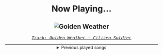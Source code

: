 <div align="center"> 
<h1>Now Playing...</h1>

![Golden Weather](https://i.scdn.co/image/ab67616d00001e0299de0ccd99242101f542c7bd)
--
_<samp><a href="https://open.spotify.com/track/59k1CUmAjgDoYfHRBjeHa2">Track: Golden Weather - Citizen Soldier</a></samp>_

<div style="border: 1px #4B5054 solid"></div>
<details>
  <summary>
    Previous played songs
  </summary>
  <table>
    <thead>
      <tr>
        <th>
          Artist
        </th>
        <th>
          Song
        </th>
        <th>
          Link
        </th>
      </tr>
    </thead>
    <tbody>
      <tr><td>Citizen Soldier</td><td>Golden Weather</td><td><a href="https://open.spotify.com/track/59k1CUmAjgDoYfHRBjeHa2">https://open.spotify.com/track/59k1CUmAjgDoYfHRBjeHa2</a></td></tr><tr><td>Caleb Hyles</td><td>Everything Goes On</td><td><a href="https://open.spotify.com/track/3lQ3quU5yfgdEVBEPNDoln">https://open.spotify.com/track/3lQ3quU5yfgdEVBEPNDoln</a></td></tr><tr><td>Insomnium</td><td>Lilian</td><td><a href="https://open.spotify.com/track/7FD6K4FF2FqgC7paeNwFxu">https://open.spotify.com/track/7FD6K4FF2FqgC7paeNwFxu</a></td></tr><tr><td>Flannan</td><td>New Day</td><td><a href="https://open.spotify.com/track/2yHncP1tBTuxHPawIcmLrA">https://open.spotify.com/track/2yHncP1tBTuxHPawIcmLrA</a></td></tr><tr><td>Too Close To Touch</td><td>Sympathy</td><td><a href="https://open.spotify.com/track/1s4Nc5XFspnFHEHLv92gak">https://open.spotify.com/track/1s4Nc5XFspnFHEHLv92gak</a></td></tr><tr><td>Too Close To Touch</td><td>Sympathy</td><td><a href="https://open.spotify.com/track/1s4Nc5XFspnFHEHLv92gak">https://open.spotify.com/track/1s4Nc5XFspnFHEHLv92gak</a></td></tr><tr><td>Too Close To Touch</td><td>Sympathy</td><td><a href="https://open.spotify.com/track/1s4Nc5XFspnFHEHLv92gak">https://open.spotify.com/track/1s4Nc5XFspnFHEHLv92gak</a></td></tr><tr><td>Too Close To Touch</td><td>Sympathy</td><td><a href="https://open.spotify.com/track/1s4Nc5XFspnFHEHLv92gak">https://open.spotify.com/track/1s4Nc5XFspnFHEHLv92gak</a></td></tr><tr><td>Our Last Night</td><td>Unholy</td><td><a href="https://open.spotify.com/track/1QposYqMrnrYKWRUqQT1WW">https://open.spotify.com/track/1QposYqMrnrYKWRUqQT1WW</a></td></tr><tr><td>AILEE</td><td>Room Shaker</td><td><a href="https://open.spotify.com/track/4lt4QTuoYOEEOhrNDZJ1o8">https://open.spotify.com/track/4lt4QTuoYOEEOhrNDZJ1o8</a></td></tr><tr><td>Moon Byul</td><td>Eclipse</td><td><a href="https://open.spotify.com/track/07H4GUtSu2IWIgrpC99zJf">https://open.spotify.com/track/07H4GUtSu2IWIgrpC99zJf</a></td></tr><tr><td>(G)I-DLE</td><td>Senorita</td><td><a href="https://open.spotify.com/track/0q6boCcLaWYPIy2vOsksFg">https://open.spotify.com/track/0q6boCcLaWYPIy2vOsksFg</a></td></tr><tr><td>Dreamcatcher</td><td>Break The Wall</td><td><a href="https://open.spotify.com/track/6JwdtdGwxtPGbhYnsv9jsj">https://open.spotify.com/track/6JwdtdGwxtPGbhYnsv9jsj</a></td></tr><tr><td>GIANT PINK</td><td>Mirror Mirror</td><td><a href="https://open.spotify.com/track/2J8DmAA6QON4rhKS12sdvf">https://open.spotify.com/track/2J8DmAA6QON4rhKS12sdvf</a></td></tr><tr><td>BVNDIT</td><td>Dumb</td><td><a href="https://open.spotify.com/track/35iTyW33UVp1fmubxKDYOl">https://open.spotify.com/track/35iTyW33UVp1fmubxKDYOl</a></td></tr><tr><td>PinkFantasy</td><td>Shadow Play</td><td><a href="https://open.spotify.com/track/5ceb0r3tZbHTGatmKbyqPY">https://open.spotify.com/track/5ceb0r3tZbHTGatmKbyqPY</a></td></tr><tr><td>Dreamcatcher</td><td>MAISON</td><td><a href="https://open.spotify.com/track/1fdlTXD7obDyqOpx96BEL9">https://open.spotify.com/track/1fdlTXD7obDyqOpx96BEL9</a></td></tr><tr><td>EVERGLOW</td><td>Bon Bon Chocolat</td><td><a href="https://open.spotify.com/track/5XS0GCCIotaI6XtsYcIKeX">https://open.spotify.com/track/5XS0GCCIotaI6XtsYcIKeX</a></td></tr><tr><td>TOMORROW X TOGETHER</td><td>Frost</td><td><a href="https://open.spotify.com/track/3Yp61j6axuQe4nxYWvbOXy">https://open.spotify.com/track/3Yp61j6axuQe4nxYWvbOXy</a></td></tr><tr><td>PIXY</td><td>Let Me Know</td><td><a href="https://open.spotify.com/track/50Vcv9VMLMujdoax9yqksy">https://open.spotify.com/track/50Vcv9VMLMujdoax9yqksy</a></td></tr>
    </tbody>
  </table>
</details>

</div>

